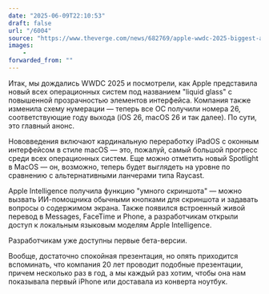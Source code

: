 ```yaml
---
date: "2025-06-09T22:10:53"
draft: false
url: "/6004"
source: "https://www.theverge.com/news/682769/apple-wwdc-2025-biggest-announcements-ios-26"
images:
    -
forwarded_from: ""
---
```


Итак, мы дождались WWDC 2025 и посмотрели, как Apple представила новый всех операционных систем под названием "liquid glass" с повышенной прозрачностью элементов интерфейса. Компания также изменила схему нумерации — теперь все ОС получили номера 26, соответствующие году выхода (iOS 26, macOS 26 и так далее). По сути, это главный анонс. 

Нововведения включают кардинальную переработку iPadOS с оконным интерфейсом в стиле macOS — это, пожалуй, самый большой прогресс среди всех операционных систем. Еще можно отметить новый Spotlight в MacOS — он, возможно, теперь будет выглядеть на уровне по сравнению с альтернативными ланчерами типа Raycast. 

Apple Intelligence получила функцию "умного скриншота" — можно вызвать ИИ-помощника обычными кнопками для скриншота и задавать вопросы о содержимом экрана. Также появился встроенный живой перевод в Messages, FaceTime и Phone, а разработчикам открыли доступ к локальным языковым моделям Apple Intelligence.

Разработчикам уже доступны первые бета-версии. 

Вообще, достаточно спокойная презентация, но опять приходится вспоминать, что компания 20 лет проводит подобные презентации, причем несколько раз в год, а мы каждый раз хотим, чтобы она нам показывала первый iPhone или доставала из конверта ноутбук.
